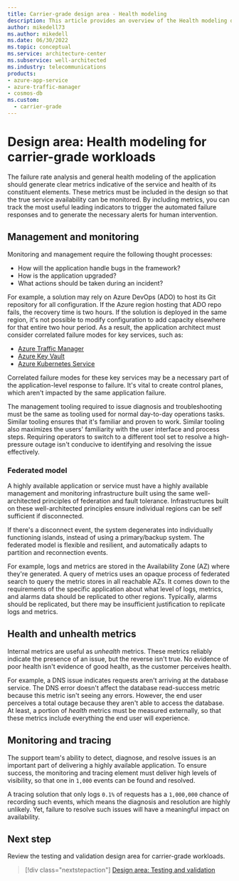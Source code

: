```yaml
---
title: Carrier-grade design area - Health modeling
description: This article provides an overview of the Health modeling design area for carrier-grade workloads.
author: mikedell73
ms.author: mikedell
ms.date: 06/30/2022
ms.topic: conceptual
ms.service: architecture-center
ms.subservice: well-architected
ms.industry: telecommunications
products: 
- azure-app-service
- azure-traffic-manager
- cosmos-db
ms.custom:
  - carrier-grade
---
```


# Design area: Health modeling for carrier-grade workloads

The failure rate analysis and general health modeling of the application should generate clear metrics indicative of the service and health of its constituent elements. These metrics must be included in the design so that the true service availability can be monitored. By including metrics, you can track the most useful leading indicators to trigger the automated failure responses and to generate the necessary alerts for human intervention.

## Management and monitoring

Monitoring and management require the following thought processes:

- How will the application handle bugs in the framework?
- How is the application upgraded?
- What actions should be taken during an incident?

For example, a solution may rely on Azure DevOps (ADO) to host its Git repository for all configuration. If the Azure region hosting that ADO repo fails, the recovery time is two hours. If the solution is deployed in the same region, it's not possible to modify configuration to add capacity elsewhere for that entire two hour period. As a result, the application architect must consider correlated failure modes for key services, such as:

- [Azure Traffic Manager](/azure/traffic-manager/)
- [Azure Key Vault](/azure/key-vault/)
- [Azure Kubernetes Service](/azure/aks/)

Correlated failure modes for these key services may be a necessary part of the application-level response to failure. It's vital to create control planes, which aren't impacted by the same application failure.

The management tooling required to issue diagnosis and troubleshooting must be the same as tooling used for normal day-to-day operations tasks. Similar tooling ensures that it's familiar and proven to work. Similar tooling also maximizes the users' familiarity with the user interface and process steps. Requiring operators to switch to a different tool set to resolve a high-pressure outage isn't conducive to identifying and resolving the issue effectively.

### Federated model

A highly available application or service must have a highly available management and monitoring infrastructure built using the same well-architected principles of federation and fault tolerance. Infrastructures built on these well-architected principles ensure individual regions can be self sufficient if disconnected.

If there's a disconnect event, the system degenerates into individually functioning islands, instead of using a primary/backup system. The federated model is flexible and resilient, and automatically adapts to partition and reconnection events.

For example, logs and metrics are stored in the Availability Zone (AZ) where they're generated. A query of metrics uses an opaque process of federated search to query the metric stores in all reachable AZs. It comes down to the requirements of the specific application about what level of logs, metrics, and alarms data should be replicated to other regions. Typically, alarms should be replicated, but there may be insufficient justification to replicate logs and metrics.

## Health and unhealth metrics

Internal metrics are useful as *unhealth* metrics. These metrics reliably indicate the presence of an issue, but the reverse isn't true. No evidence of poor health isn't evidence of good health, as the customer perceives health.

For example, a DNS issue indicates requests aren't arriving at the database service. The DNS error doesn't affect the database read-success metric because this metric isn't seeing any errors. However, the end user perceives a total outage because they aren't able to access the database. At least, a portion of *health* metrics must be measured externally, so that these metrics include everything the end user will experience.

## Monitoring and tracing

The support team's ability to detect, diagnose, and resolve issues is an important part of delivering a highly available application. To ensure success, the monitoring and tracing element must deliver high levels of visibility, so that one in `1,000` events can be found and resolved.

A tracing solution that only logs `0.1%` of requests has a `1,000,000` chance of recording such events, which means the diagnosis and resolution are highly unlikely. Yet, failure to resolve such issues will have a meaningful impact on availability.

## Next step

Review the testing and validation design area for carrier-grade workloads.

> [!div class="nextstepaction"]
> [Design area: Testing and validation](./carrier-grade-design-area-testing.md)

